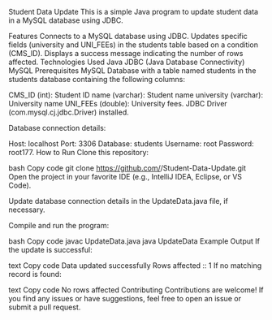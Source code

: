 Student Data Update
This is a simple Java program to update student data in a MySQL database using JDBC.

Features
Connects to a MySQL database using JDBC.
Updates specific fields (university and UNI_FEEs) in the students table based on a condition (CMS_ID).
Displays a success message indicating the number of rows affected.
Technologies Used
Java
JDBC (Java Database Connectivity)
MySQL
Prerequisites
MySQL Database with a table named students in the students database containing the following columns:

CMS_ID (int): Student ID
name (varchar): Student name
university (varchar): University name
UNI_FEEs (double): University fees.
JDBC Driver (com.mysql.cj.jdbc.Driver) installed.

Database connection details:

Host: localhost
Port: 3306
Database: students
Username: root
Password: root177.
How to Run
Clone this repository:

bash
Copy code
git clone https://github.com/<your-username>/Student-Data-Update.git
Open the project in your favorite IDE (e.g., IntelliJ IDEA, Eclipse, or VS Code).

Update database connection details in the UpdateData.java file, if necessary.

Compile and run the program:

bash
Copy code
javac UpdateData.java
java UpdateData
Example Output
If the update is successful:

text
Copy code
Data updated successfully
Rows affected :: 1
If no matching record is found:

text
Copy code
No rows affected
Contributing
Contributions are welcome! If you find any issues or have suggestions, feel free to open an issue or submit a pull request.
